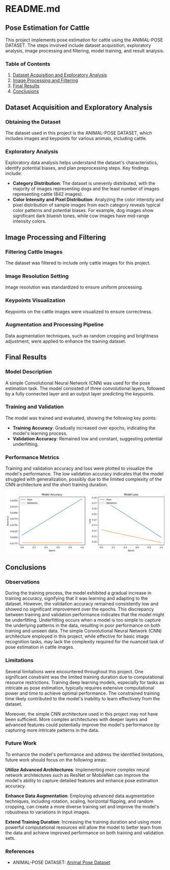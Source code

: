 # README.md

## Pose Estimation for Cattle

This project implements pose estimation for cattle using the ANIMAL-POSE DATASET. The steps involved include dataset acquisition, exploratory analysis, image processing and filtering, model training, and result analysis.

### Table of Contents
1. [Dataset Acquisition and Exploratory Analysis](#dataset-acquisition-and-exploratory-analysis)
2. [Image Processing and Filtering](#image-processing-and-filtering)
3. [Final Results](#final-results)
4. [Conclusions](#conclusions)

## Dataset Acquisition and Exploratory Analysis

### Obtaining the Dataset
The dataset used in this project is the ANIMAL-POSE DATASET, which includes images and keypoints for various animals, including cattle.

### Exploratory Analysis
Exploratory data analysis helps understand the dataset's characteristics, identify potential biases, and plan preprocessing steps. Key findings include:

- **Category Distribution**: The dataset is unevenly distributed, with the majority of images representing dogs and the least number of images representing cattle (842 images).
- **Color Intensity and Pixel Distribution**: Analyzing the color intensity and pixel distribution of sample images from each category reveals typical color patterns and potential biases. For example, dog images show significant dark blueish tones, while cow images have mid-range intensity colors.

## Image Processing and Filtering

### Filtering Cattle Images
The dataset was filtered to include only cattle images for this project.

### Image Resolution Setting
Image resolution was standardized to ensure uniform processing.

### Keypoints Visualization
Keypoints on the cattle images were visualized to ensure correctness.

### Augmentation and Processing Pipeline
Data augmentation techniques, such as random cropping and brightness adjustment, were applied to enhance the training dataset.

## Final Results

### Model Description
A simple Convolutional Neural Network (CNN) was used for the pose estimation task. The model consisted of three convolutional layers, followed by a fully connected layer and an output layer predicting the keypoints.

### Training and Validation
The model was trained and evaluated, showing the following key points:
- **Training Accuracy**: Gradually increased over epochs, indicating the model's learning process.
- **Validation Accuracy**: Remained low and constant, suggesting potential underfitting.

### Performance Metrics
Training and validation accuracy and loss were plotted to visualize the model's performance. The low validation accuracy indicates that the model struggled with generalization, possibly due to the limited complexity of the CNN architecture and the short training duration.

![Training and Validation Curves](imgs/training-validation-curves.png.png)

## Conclusions

### Observations
During the training process, the model exhibited a gradual increase in training accuracy, signifying that it was learning and adapting to the dataset. However, the validation accuracy remained consistently low and showed no significant improvement over the epochs. This discrepancy between training and validation performance indicates that the model might be underfitting. Underfitting occurs when a model is too simple to capture the underlying patterns in the data, resulting in poor performance on both training and unseen data. The simple Convolutional Neural Network (CNN) architecture employed in this project, while effective for basic image recognition tasks, may lack the complexity required for the nuanced task of pose estimation in cattle images.

### Limitations
Several limitations were encountered throughout this project. One significant constraint was the limited training duration due to computational resource restrictions. Training deep learning models, especially for tasks as intricate as pose estimation, typically requires extensive computational power and time to achieve optimal performance. The constrained training time likely contributed to the model's inability to learn effectively from the dataset.

Moreover, the simple CNN architecture used in this project may not have been sufficient. More complex architectures with deeper layers and advanced features could potentially improve the model's performance by capturing more intricate patterns in the data.

### Future Work
To enhance the model's performance and address the identified limitations, future work should focus on the following areas:

**Utilize Advanced Architectures**: Implementing more complex neural network architectures such as ResNet or MobileNet can improve the model's ability to capture detailed features and enhance pose estimation accuracy.

**Enhance Data Augmentation**: Employing advanced data augmentation techniques, including rotation, scaling, horizontal flipping, and random cropping, can create a more diverse training set and improve the model's robustness to variations in input images.

**Extend Training Duration**: Increasing the training duration and using more powerful computational resources will allow the model to better learn from the data and achieve improved performance on both training and validation sets.

### References
- ANIMAL-POSE DATASET: [Animal Pose Dataset](https://sites.google.com/view/animal-pose/)
